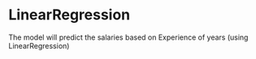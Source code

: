 # LinearRegression
The model will predict the salaries based on Experience of years (using LinearRegression)
